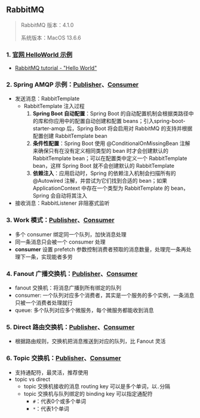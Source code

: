 ## RabbitMQ
> RabbitMQ 版本：4.1.0 
> 
> 系统版本：MacOS 13.6.6 
### 1. [官网 HelloWorld 示例](./src/main/java/club/zhengxiang/coding/rabbitmq/helloworld/)
* [RabbitMQ tutorial - "Hello World"](https://www.rabbitmq.com/tutorials/tutorial-one-java)
### 2. Spring AMQP 示例：[Publisher](./springamqp-publisher)、[Consumer](./springamqp-consumer)
* 发送消息：RabbitTemplate
  * RabbitTemplate 注入过程
    1. **Spring Boot 自动配置**：Spring Boot 的自动配置机制会根据类路径中的库和你应用中的配置自动创建和配置 beans；引入spring-boot-starter-amqp 后，Spring Boot 将会启用对 RabbitMQ 的支持并根据配置创建 RabbitTemplate bean
    2. **条件性配置**：Spring Boot 使用 @ConditionalOnMissingBean 注解来确保只有在没有定义相同类型的 bean 时才会创建默认的 RabbitTemplate bean；可以在配置类中定义一个 RabbitTemplate bean，这样 Spring Boot 就不会创建默认的 RabbitTemplate
    3. **依赖注入**：应用启动时，Spring 的依赖注入机制会扫描所有的 @Autowired 注解，并尝试为它们找到合适的 bean；如果 ApplicationContext 中存在一个类型为 RabbitTemplate 的 bean，Spring 会自动将其注入
* 接收消息：RabbitListener 非阻塞式监听
### 3. Work 模式：[Publisher](./work-publisher)、[Consumer](./work-consumer)
* 多个 consumer 绑定同一个队列，加快消息处理
* 同一条消息只会被一个 consumer 处理
* **consumer** 设置 prefetch 参数控制消费者预取的消息数量，处理完一条再处理下一条，实现能者多劳
### 4. Fanout 广播交换机：[Publisher](./fanout-publisher)、[Consumer](./fanout-consumer)
* fanout 交换机：将消息广播到所有绑定的队列
* consumer: 一个队列对应多个消费者，其实是一个服务的多个实例，一条消息只被一个消费者处理就行
* queue: 多个队列对应多个微服务，每个微服务都能收到消息
### 5. Direct 路由交换机：[Publisher](./direct-publisher)、[Consumer](./direct-consumer)
* 根据路由规则，交换机把消息推送到对应的队列，比 Fanout 灵活
### 6. Topic 交换机：[Publisher](./topic-publisher)、[Consumer](./topic-consumer)
* 支持通配符，最灵活，推荐使用
* topic vs direct
  * topic 交换机接收的消息 routing key 可以是多个单词，以`.`分隔
  * topic 交换机与队列绑定的 binding key 可以指定通配符
    * `#`：代表0个或多个单词
    * `*`：代表1个单词
